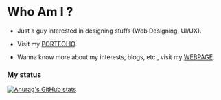 # Who Am I ?

*  Just a guy interested in designing stuffs (Web Designing, UI/UX).

*  Visit my [PORTFOLIO](https://s01k.github.io).

*  Wanna know more about my interests, blogs, etc., visit my [WEBPAGE](https://souviksantra.netlify.app).


### My status

[![Anurag's GitHub stats](https://github-readme-stats.vercel.app/api?username=s01k)](https://github.com/anuraghazra/github-readme-stats)

